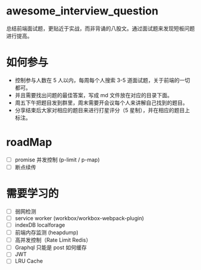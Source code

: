# awesome_interview_question

总结前端面试题，更贴近于实战，而非背诵的八股文。通过面试题来发现短板问题进行提高。

# 如何参与

- 控制参与人数在 5 人以内，每周每个人搜索 3-5 道面试题，关于前端的一切都可。
- 并且需要找出问题的最佳答案，写成 md 文件放在对应的目录下面。
- 周五下午把题目发到群里，周末需要开会议每个人来讲解自己找到的题目。
- 分享结束后大家对相应的题目来进行打星评分（5 星制），并在相应的题目上标注。

# roadMap

- [ ] promise 并发控制 (p-limit / p-map)
- [ ] 断点续传

# 需要学习的

- [ ] 弱网检测
- [ ] service worker (workbox/workbox-webpack-plugin)
- [ ] indexDB localforage
- [ ] 前端内存监测 (heapdump)
- [ ] 高并发控制（Rate Limit Redis）
- [ ] Graphql 只能是 post 如何缓存
- [ ] JWT
- [ ] LRU Cache
